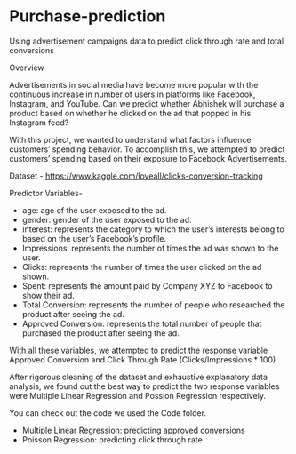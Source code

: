 # Purchase-prediction

Using advertisement campaigns data to predict click through rate and total conversions

Overview

Advertisements in social media have become more popular with the continuous increase in number of users in platforms like Facebook, Instagram, and YouTube. Can we predict whether Abhishek will purchase a product based on whether he clicked on the ad that popped in his Instagram feed?

With this project, we wanted to understand what factors influence customers’ spending behavior. To accomplish this, we attempted to predict customers’ spending based on their exposure to Facebook Advertisements.

Dataset - https://www.kaggle.com/loveall/clicks-conversion-tracking

Predictor Variables-
- age: age of the user exposed to the ad. 
- gender: gender of the user exposed to the ad.
- interest: represents the category to which the user’s interests belong to based on the user’s Facebook’s profile.
- Impressions: represents the number of times the ad was shown to the user. 
- Clicks: represents the number of times the user clicked on the ad shown. 
- Spent: represents the amount paid by Company XYZ to Facebook to show their ad.
- Total Conversion: represents the number of people who researched the product after seeing the ad. 
- Approved Conversion: represents the total number of people that purchased the product after seeing the ad.

With all these variables, we attempted to predict the response variable Approved Conversion and Click Through Rate (Clicks/Impressions * 100)

After rigorous cleaning of the dataset and exhaustive explanatory data analysis, we found out the best way to predict the two response variables were Multiple Linear Regression and Possion Regression respectively.

You can check out the code we used the Code folder.
- Multiple Linear Regression: predicting approved conversions
- Poisson Regression: predicting click through rate

